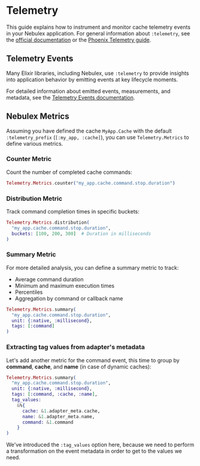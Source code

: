# Telemetry

This guide explains how to instrument and monitor cache telemetry events in your
Nebulex application. For general information about `:telemetry`, see the
[official documentation][telemetry] or the [Phoenix Telemetry guide][phx_telemetry].

[telemetry]: https://github.com/beam-telemetry/telemetry
[phx_telemetry]: https://hexdocs.pm/phoenix/telemetry.html

## Telemetry Events

Many Elixir libraries, including Nebulex, use `:telemetry` to provide insights
into application behavior by emitting events at key lifecycle moments.

For detailed information about emitted events, measurements, and metadata, see
the [Telemetry Events documentation][nbx_telemetry_events].

[nbx_telemetry_events]: https://hexdocs.pm/nebulex/Nebulex.Cache.html#module-telemetry-events

## Nebulex Metrics

Assuming you have defined the cache `MyApp.Cache` with the default
`:telemetry_prefix` (`[:my_app, :cache]`), you can use `Telemetry.Metrics`
to define various metrics.

### Counter Metric

Count the number of completed cache commands:

```elixir
Telemetry.Metrics.counter("my_app.cache.command.stop.duration")
```

### Distribution Metric

Track command completion times in specific buckets:

```elixir
Telemetry.Metrics.distribution(
  "my_app.cache.command.stop.duration",
  buckets: [100, 200, 300]  # Duration in milliseconds
)
```

### Summary Metric

For more detailed analysis, you can define a summary metric to track:
- Average command duration
- Minimum and maximum execution times
- Percentiles
- Aggregation by command or callback name

```elixir
Telemetry.Metrics.summary(
  "my_app.cache.command.stop.duration",
  unit: {:native, :millisecond},
  tags: [:command]
)
```

### Extracting tag values from adapter's metadata

Let's add another metric for the command event, this time to group by
**command**, **cache**, and **name** (in case of dynamic caches):

```elixir
Telemetry.Metrics.summary(
  "my_app.cache.command.stop.duration",
  unit: {:native, :millisecond},
  tags: [:command, :cache, :name],
  tag_values:
    &%{
      cache: &1.adapter_meta.cache,
      name: &1.adapter_meta.name,
      command: &1.command
    }
)
```

We've introduced the `:tag_values` option here, because we need to perform a
transformation on the event metadata in order to get to the values we need.

